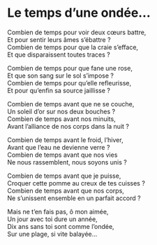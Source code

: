 # Le temps d’une ondée…  
  
Combien de temps pour voir deux cœurs battre,  
Et pour sentir leurs âmes s’ébattre ?  
Combien de temps pour que la craie s’efface,  
Et que disparaissent toutes traces ?  
  
Combien de temps pour que fane une rose,  
Et que son sang sur le sol s’impose ?  
Combien de temps pour qu’elle refleurisse,  
Et pour qu’enfin sa source jaillisse ?  
  
Combien de temps avant que ne se couche,  
Un soleil d’or sur nos deux bouches ?  
Combien de temps avant nos minuits,  
Avant l’alliance de nos corps dans la nuit ?  
  
Combien de temps avant le froid, l’hiver,  
Avant que l’eau ne devienne verre ?  
Combien de temps avant que nos vies   
Ne nous rassemblent, nous soyons unis ?  
  
Combien de temps avant que je puisse,  
Croquer cette pomme au creux de tes cuisses ?  
Combien de temps avant que nos corps,  
Ne s’unissent ensemble en un parfait accord ?  
  
Mais ne t’en fais pas, ô mon aimée,  
Un jour avec toi dure un année,   
Dix ans sans toi sont comme l’ondée,  
Sur une plage, si vite balayée… 